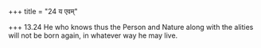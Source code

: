 +++
title = "24 य एवम्"

+++
13.24 He who knows thus the Person and Nature along with the alities
will not be born again, in whatever way he may live.
